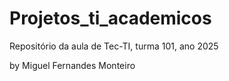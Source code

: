 # Projetos_ti_academicos
Repositório da aula de Tec-TI, turma 101, ano 2025

by Miguel Fernandes Monteiro
